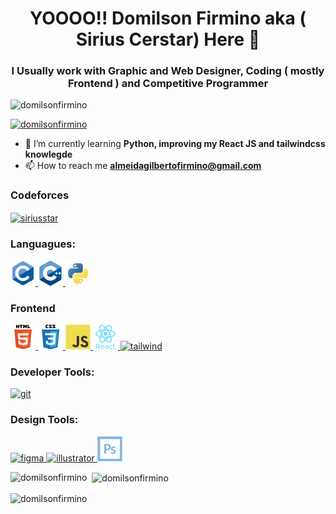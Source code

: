 <h1 align="center">YOOOO!! Domilson Firmino aka ( Sirius Cerstar) Here 👋</h1>
<h3 align="center">I Usually work with Graphic and Web Designer, Coding ( mostly Frontend ) and Competitive Programmer</h3>

<p align="left"> <img src="https://komarev.com/ghpvc/?username=domilsonfirmino&label=Profile%20views&color=0e75b6&style=flat" alt="domilsonfirmino" /> </p>

<p align="left"> <a href="https://github.com/ryo-ma/github-profile-trophy">
<img src="https://github-profile-trophy.vercel.app/?username=domilsonfirmino" alt="domilsonfirmino" /></a>
</p>

- 🌱 I’m currently learning **Python, improving my React JS and tailwindcss knowlegde**
- 📫 How to reach me **almeidagilbertofirmino@gmail.com**

<h3 align="left">Codeforces</h3>
<p align="left">

<a href="https://codeforces.com/profile/siriusstar" target="blank">
<img align="center" src="https://raw.githubusercontent.com/rahuldkjain/github-profile-readme-generator/master/src/images/icons/Social/codeforces.svg" alt="siriusstar" height="30" width="40" />
</a>

</p>

<h3 align="left">Languagues:</h3>

<p align="left">

   <a href="https://www.cprogramming.com/" target="_blank" rel="noreferrer">
      <img src="https://raw.githubusercontent.com/devicons/devicon/master/icons/c/c-original.svg" alt="c" width="40" height="40"/>
   </a>

   <a href="https://www.w3schools.com/cpp/" target="_blank" rel="noreferrer">
      <img src="https://raw.githubusercontent.com/devicons/devicon/master/icons/cplusplus/cplusplus-original.svg" alt="cplusplus" width="40" height="40"/>
   </a>
   
   <a href="https://www.python.org" target="_blank" rel="noreferrer">
      <img src="https://raw.githubusercontent.com/devicons/devicon/master/icons/python/python-original.svg" alt="python" width="40" height="40"/>
   </a>

</p>

<h3 align="left">Frontend</h3>
<p align="left">

   <a href="https://www.w3.org/html/" target="_blank" rel="noreferrer">
     <img src="https://raw.githubusercontent.com/devicons/devicon/master/icons/html5/html5-original-wordmark.svg" alt="html5" width="40" height="40"/>
   </a>

   <a href="https://www.w3schools.com/css/" target="_blank" rel="noreferrer">
      <img src="https://raw.githubusercontent.com/devicons/devicon/master/icons/css3/css3-original-wordmark.svg" alt="css3" width="40" height="40"/>
   </a>

   <a href="https://developer.mozilla.org/en-US/docs/Web/JavaScript" target="_blank" rel="noreferrer">
      <img src="https://raw.githubusercontent.com/devicons/devicon/master/icons/javascript/javascript-original.svg" alt="javascript" width="40" height="40"/>
   </a>

   <a href="https://reactjs.org/" target="_blank" rel="noreferrer">
      <img src="https://raw.githubusercontent.com/devicons/devicon/master/icons/react/react-original-wordmark.svg" alt="react" width="40" height="40"/>
   </a>
 
   <a href="https://tailwindcss.com/" target="_blank" rel="noreferrer">
      <img src="https://www.vectorlogo.zone/logos/tailwindcss/tailwindcss-icon.svg" alt="tailwind" width="40" height="40"/>
   </a>

</p>

<h3 align="left">Developer Tools:</h3>

<p align="left">
   
   <a href="https://git-scm.com/" target="_blank" rel="noreferrer">
      <img src="https://www.vectorlogo.zone/logos/git-scm/git-scm-icon.svg" alt="git" width="40" height="40"/>
   </a>

</p>

<h3 align="left">Design Tools:</h3>
<p align="left">

   <a href="https://www.figma.com/" target="_blank" rel="noreferrer">
      <img src="https://www.vectorlogo.zone/logos/figma/figma-icon.svg" alt="figma" width="40" height="40"/>
   </a>
   
   <a href="https://www.adobe.com/in/products/illustrator.html" target="_blank" rel="noreferrer">
      <img src="https://www.vectorlogo.zone/logos/adobe_illustrator/adobe_illustrator-icon.svg" alt="illustrator" width="40" height="40"/>
   </a>
   
   <a href="https://www.photoshop.com/en" target="_blank" rel="noreferrer">
      <img src="https://raw.githubusercontent.com/devicons/devicon/master/icons/photoshop/photoshop-line.svg" alt="photoshop" width="40" height="40"/>
   </a>

</p>

<p>

   <img align="left" src="https://github-readme-stats.vercel.app/api/top-langs?username=domilsonfirmino&show_icons=true&locale=en&layout=compact" alt="domilsonfirmino" />

</p>

<p>&nbsp;
   <img align="center" src="https://github-readme-stats.vercel.app/api?username=domilsonfirmino&show_icons=true&locale=en" alt="domilsonfirmino" />
</p>

<p>
   <img align="center" src="https://github-readme-streak-stats.herokuapp.com/?user=domilsonfirmino&" alt="domilsonfirmino" />
</p>
